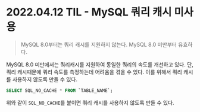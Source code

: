 # 2022.04.12 TIL - MySQL 쿼리 캐시 미사용

> MySQL 8.0부터는 쿼리 캐시를 지원하지 않는다. MySQL 8.0 미만부터 유효하다.

MySQL 8.0 미만에서는 쿼리캐시를 지원하여 동일한 쿼리의 속도를 개선하고 있다. 단, 쿼리 캐시때문에 쿼리 속도를 측정하는데 어려움을 겪을 수 있다. 이를 위해서 쿼리 캐시를 사용하지 않도록 만들 수 있다.

```sql
SELECT SQL_NO_CACHE * FROM `TABLE_NAME`;
```

위와 같이 `SQL_NO_CACHE`를 붙이면 쿼리 캐시를 사용하지 않도록 만들 수 있다.

